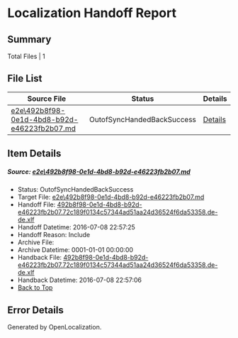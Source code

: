 # <a name='report-top'></a> Localization Handoff Report

## Summary
 Total Files | 1

## File List
 Source File | Status | Details 
 ----------- | ------ | ------- 
 [e2e\492b8f98-0e1d-4bd8-b92d-e46223fb2b07.md](https://github.com/OpenLocalizationTestOrg/oltest/blob/c22e4c1c76486132fb57b4056bbc44f13273d93b/e2e/492b8f98-0e1d-4bd8-b92d-e46223fb2b07.md) | OutofSyncHandedBackSuccess | [Details](#78e10ee72c4e7326b69a7e345dcf3f9357f260d51)

## Item Details
##### <a name='78e10ee72c4e7326b69a7e345dcf3f9357f260d51'></a> Source: [e2e\492b8f98-0e1d-4bd8-b92d-e46223fb2b07.md](https://github.com/OpenLocalizationTestOrg/oltest/blob/c22e4c1c76486132fb57b4056bbc44f13273d93b/e2e/492b8f98-0e1d-4bd8-b92d-e46223fb2b07.md)
* Status: OutofSyncHandedBackSuccess
* Target File: [e2e\492b8f98-0e1d-4bd8-b92d-e46223fb2b07.md](https://github.com/OpenLocalizationTestOrg/oltest-dede-fly/blob/752f169c48d94765d0d578ddb1c08c9aeb803dd4/e2e/492b8f98-0e1d-4bd8-b92d-e46223fb2b07.md)
* Handoff File: [492b8f98-0e1d-4bd8-b92d-e46223fb2b07.72c189f0134c57344ad51aa24d36524f6da53358.de-de.xlf](https://github.com/OpenLocalizationTestOrg/olhandoff-e2e/blob/f347412b489dd5bee06edc79b0840196a1931586/ol-handoff/OpenLocalizationTestOrg/oltest-dede-fly/ci/ht/492b8f98-0e1d-4bd8-b92d-e46223fb2b07.72c189f0134c57344ad51aa24d36524f6da53358.de-de.xlf)
* Handoff Datetime: 2016-07-08 22:57:25
* Handoff Reason: Include
* Archive File: 
* Archive Datetime: 0001-01-01 00:00:00
* Handback File: [492b8f98-0e1d-4bd8-b92d-e46223fb2b07.72c189f0134c57344ad51aa24d36524f6da53358.de-de.xlf](https://github.com/OpenLocalizationTestOrg/olhandback-e2e/blob/b17abe60cd1932410bd3bf850982a801ede44c9c/ol-handback/OpenLocalizationTestOrg/oltest-dede-fly/ci/ht/492b8f98-0e1d-4bd8-b92d-e46223fb2b07.72c189f0134c57344ad51aa24d36524f6da53358.de-de.xlf)
* Handback Datetime: 2016-07-08 22:57:06
* [Back to Top](#report-top)


## Error Details

Generated by OpenLocalization.
